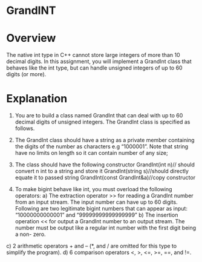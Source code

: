 # GrandINT

# Overview
The native int type in C++ cannot store large integers of more than 10 decimal digits. In this assignment, you will implement a GrandInt class that behaves like the int type, but can handle unsigned integers of up to 60 digits (or more).

# Explanation

1. You are to build a class named GrandInt that can deal with up to 60 decimal digits of unsigned integers. The GrandInt class is specified as follows.
2. The GrandInt class should have a string as a private member containing the digits of the number as characters e.g “1000001”. Note that string have no limits on length so it can contain number of any size;
3. The class should have the following constructor
    GrandInt(int n)// should convert n int to a string and store it
    GrandInt(string s)//should directly equate it to passed string
    GrandInt(const GrandInt&a)//copy constructor

4. To make bigint behave like int, you must overload the following operators:
  a) The extraction operator >> for reading a GrandInt number from an input stream. The input number can have up to 60 digits. Following are two legitimate bigint numbers that can appear as input: “10000000000001” and “99999999999999999”
  b) The insertion operation << for output a GrandInt number to an output stream. The number must be output like a regular int number with the first digit being a non- zero.

  c) 2 arithmetic operators + and – (*, and / are omitted for this type to simplify the program).
  d) 6 comparison operators <, >, <=, >=, ==, and !=.
